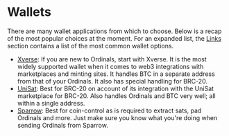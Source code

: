 # Wallets

There are many wallet applications from which to choose. Below is a recap of the most popular choices at the moment. For an expanded list, the [Links](links.md) section contains a list of the most common wallet options.

- [Xverse](https://www.xverse.app/): If you are new to Ordinals, start with Xverse. It is the most widely supported wallet when it comes to web3 integrations with marketplaces and minting sites. It handles BTC in a separate address from that of your Ordinals. It also has special handling for BRC-20.
- [UniSat](https://unisat.io/download): Best for BRC-20 on account of its integration with the UniSat marketplace for BRC-20. Also handles Ordinals and BTC very well; all within a single address.
- [Sparrow](https://sparrowwallet.com/): Best for coin-control as is required to extract sats, pad Ordinals and more. Just make sure you know what you're doing when sending Ordinals from Sparrow.

